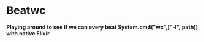 # Beatwc

**Playing around to see if we can every beat System.cmd("wc",["-l", path]) with native Elixir**

